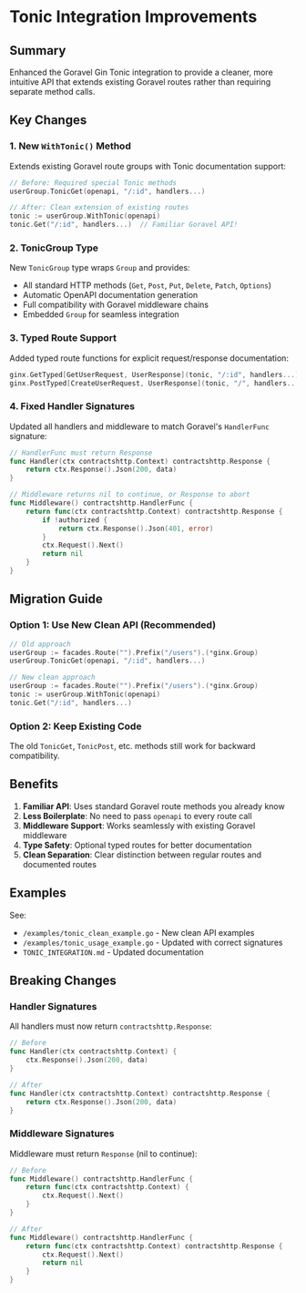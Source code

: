 # Tonic Integration Improvements

## Summary

Enhanced the Goravel Gin Tonic integration to provide a cleaner, more intuitive API that extends existing Goravel routes rather than requiring separate method calls.

## Key Changes

### 1. New `WithTonic()` Method

Extends existing Goravel route groups with Tonic documentation support:

```go
// Before: Required special Tonic methods
userGroup.TonicGet(openapi, "/:id", handlers...)

// After: Clean extension of existing routes
tonic := userGroup.WithTonic(openapi)
tonic.Get("/:id", handlers...)  // Familiar Goravel API!
```

### 2. TonicGroup Type

New `TonicGroup` type wraps `Group` and provides:
- All standard HTTP methods (`Get`, `Post`, `Put`, `Delete`, `Patch`, `Options`)
- Automatic OpenAPI documentation generation
- Full compatibility with Goravel middleware chains
- Embedded `Group` for seamless integration

### 3. Typed Route Support

Added typed route functions for explicit request/response documentation:

```go
ginx.GetTyped[GetUserRequest, UserResponse](tonic, "/:id", handlers...)
ginx.PostTyped[CreateUserRequest, UserResponse](tonic, "/", handlers...)
```

### 4. Fixed Handler Signatures

Updated all handlers and middleware to match Goravel's `HandlerFunc` signature:

```go
// HandlerFunc must return Response
func Handler(ctx contractshttp.Context) contractshttp.Response {
    return ctx.Response().Json(200, data)
}

// Middleware returns nil to continue, or Response to abort
func Middleware() contractshttp.HandlerFunc {
    return func(ctx contractshttp.Context) contractshttp.Response {
        if !authorized {
            return ctx.Response().Json(401, error)
        }
        ctx.Request().Next()
        return nil
    }
}
```

## Migration Guide

### Option 1: Use New Clean API (Recommended)

```go
// Old approach
userGroup := facades.Route("").Prefix("/users").(*ginx.Group)
userGroup.TonicGet(openapi, "/:id", handlers...)

// New clean approach
userGroup := facades.Route("").Prefix("/users").(*ginx.Group)
tonic := userGroup.WithTonic(openapi)
tonic.Get("/:id", handlers...)
```

### Option 2: Keep Existing Code

The old `TonicGet`, `TonicPost`, etc. methods still work for backward compatibility.

## Benefits

1. **Familiar API**: Uses standard Goravel route methods you already know
2. **Less Boilerplate**: No need to pass `openapi` to every route call
3. **Middleware Support**: Works seamlessly with existing Goravel middleware
4. **Type Safety**: Optional typed routes for better documentation
5. **Clean Separation**: Clear distinction between regular routes and documented routes

## Examples

See:
- `/examples/tonic_clean_example.go` - New clean API examples
- `/examples/tonic_usage_example.go` - Updated with correct signatures
- `TONIC_INTEGRATION.md` - Updated documentation

## Breaking Changes

### Handler Signatures

All handlers must now return `contractshttp.Response`:

```go
// Before
func Handler(ctx contractshttp.Context) {
    ctx.Response().Json(200, data)
}

// After
func Handler(ctx contractshttp.Context) contractshttp.Response {
    return ctx.Response().Json(200, data)
}
```

### Middleware Signatures

Middleware must return `Response` (nil to continue):

```go
// Before
func Middleware() contractshttp.HandlerFunc {
    return func(ctx contractshttp.Context) {
        ctx.Request().Next()
    }
}

// After
func Middleware() contractshttp.HandlerFunc {
    return func(ctx contractshttp.Context) contractshttp.Response {
        ctx.Request().Next()
        return nil
    }
}
```
